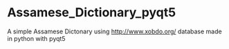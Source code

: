 # Assamese_Dictionary_pyqt5
A simple Assamese Dictonary using http://www.xobdo.org/ database made in python with pyqt5
